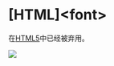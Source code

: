 # \[HTML]\<font>

在[HTML5](HTML5_hCmUUjZGPX9YJ9Qe4DK6tj.md "HTML5")中已经被弃用。

![](../image/image_y8--9zuwAS.png)
